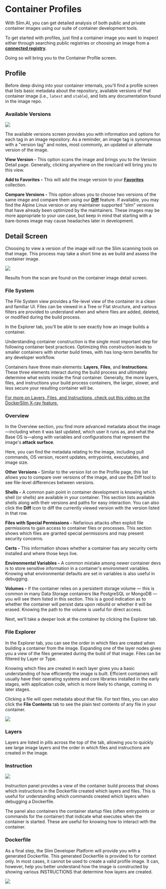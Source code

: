 # Container Profiles

With Slim.AI, you can get detailed analysis of both public and private container images using our suite of container development tools.

To get started with profiles, just find a container image you want to inspect either through searching public registries or choosing an image from a [**connected registry**](https://www.slim.ai/docs/connectors.html).

Doing so will bring you to the Container Profile screen.

## Profile

Before deep diving into your container internals, you'll find a profile screen that lists basic metadata about the repository, available versions of that container image (i.e., `latest` and `stable`), and lists any documentation found in the image repo.

### Available Versions

![](../app/static/blog//docs_container_diff_avail_versions.png)

The available versions screen provides you with information and options for each tag in an image repository. As a reminder, an image tag is synonymous with a "version tag" and notes, most commonly, an updated or alternate version of the image.

**View Version -** This option scans the image and brings you to the Version Detail page. Generally, clicking anywhere on the row/card will bring you to this view.

**Add to Favorites -** This will add the image version to your [**Favorites**](./favorites.md) collection.

**Compare Versions -** This option allows you to choose two versions of the same image and compare them using our [**Diff**](https://www.slim.ai/docs/container-diff.html) feature. If available, you may find the Alpine Linux version or any maintainer supported “slim” versions that have already been optimized by the maintainers. These images may be more appropriate to your use case, but keep in mind that starting with a bare-bones image may cause headaches later in development.

## Detail Screen

Choosing to view a version of the image will run the Slim scanning tools on that image. This process may take a short time as we build and assess the container image.

![](../app/static/blog//docs_profiles_scanning.png)

Results from the scan are found on the container image detail screen.

### File System

The File System view provides a file-level view of the container in a clean and familiar UI. Files can be viewed in a Tree or Flat structure, and various filters are provided to understand when and where files are added, deleted, or modified during the build process.

In the Explorer tab, you’ll be able to see exactly how an image builds a container.

Understanding container construction is the single most important step for following container best practices. Optimizing this construction leads to smaller containers with shorter build times, with has long-term benefits for any developer workflow.

Containers have three main elements: **Layers**, **Files**, and **Instructions**. These three elements interact during the build process and ultimately determine what exists inside the final container. Generally, the more layers, files, and instructions your build process containers, the larger, slower, and less secure your resulting container will be.

[For more on Layers, Files, and Instructions, check out this video on the DockerSlim X-ray feature.](https://community.slim.ai/t/analyze-the-structure-of-a-docker-container-with-dockerslim-xray-report/22)

### Overview

In the Overview section, you find more advanced metadata about the image—including when it was last updated, which user it runs as, and what the Base OS is—along with variables and configurations that represent the image's **attack surface**.

Here, you can find the metadata relating to the image, including pull commands, OS version, recent updates, entrypoints, executables, and image size.

**Other Versions -** Similar to the version list on the Profile page, this list allows you to compare over versions of the image, and use the Diff tool to see file-level differences between versions.

**Shells -** A common pain point in container development is knowing which shell (or shells) are available in your container. This section lists available shells along with their versions and paths for easy interaction. You can also click the **Diff** icon to diff the currently viewed version with the version listed in that row.

**Files with Special Permissions -** Nefarious attacks often exploit file permissions to gain access to container files or processes. This section shows which files are granted special permissions and may present security concerns.

**Certs -** This information shows whether a container has any security certs installed and where those keys live. 

**Environmental Variables -** A common mistake among newer container devs is to store sensitive information in a container's environment variables. Knowing what environmental defaults are set in variables is also useful in debugging.

**Volumes -** If the container relies on a persistent storage volume — this is common in many Data Storage containers like PostgreSQL or MongoDB — you will see them listed in this section. This is a good indication as to whether the container will persist data upon rebuild or whether it will be erased. Knowing the path to the volume is useful for direct access.

Next, we’ll take a deeper look at the container by clicking the Explorer tab.

### **File Explorer**

In the Explorer tab, you can see the order in which files are created when building a container from the image. Expanding one of the layer nodes gives you a view of the files generated during the build of that image. Files can be filtered by Layer or Type.

Knowing which files are created in each layer gives you a basic understanding of how efficiently the image is built. Efficient containers will usually have their operating systems and core libraries installed in the early stages, with application code, which is more likely to change, coming in later stages.

Clicking a file will open metadata about that file. For text files, you can also click the **File Contents** tab to see the plain text contents of any file in your container.

![](../app/static/blog//qs_explorer_filecontentstab_lg.png)

### **Layers**

Layers are listed in pills across the top of the tab, allowing you to quickly see large image layers and the order in which files and instructions are created in the image.

### **Instruction**

![](../app/static/blog//fileexplorer-instructions.png)

Instruction panel provides a view of the container build process that shows which instructions in the Dockerfile created which layers and files. This is useful for understanding which commands created which layers when debugging a Dockerfile.

The panel also containers the container startup files (often entrypoints or commands for the container) that indicate what executes when the container is started. These are useful for knowing how to interact with the container.

### **Dockerfile**

As a final step, the Slim Developer Platform will provide you with a generated Dockerfile. This generated Dockerfile is provided to for context only. In most cases, it cannot be used to create a valid profile image. It can, however, help you better understand how the image is constructed by showing various INSTRUCTIONS that determine how layers are created.

![](../app/static/blog//dockerfile_view.png)